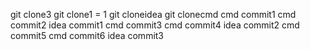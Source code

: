 git clone3
git clone1 = 1
git cloneidea
git clonecmd
cmd commit1
cmd commit2
idea commit1
cmd commit3
cmd commit4
idea commit2
cmd commit5
cmd commit6
idea commit3